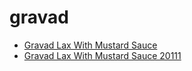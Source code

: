 # gravad

 * [Gravad Lax With Mustard Sauce](../../index/g/gravad-lax-with-mustard-sauce-20111.json)
 * [Gravad Lax With Mustard Sauce 20111](../../index/g/gravad-lax-with-mustard-sauce-20111.json)
